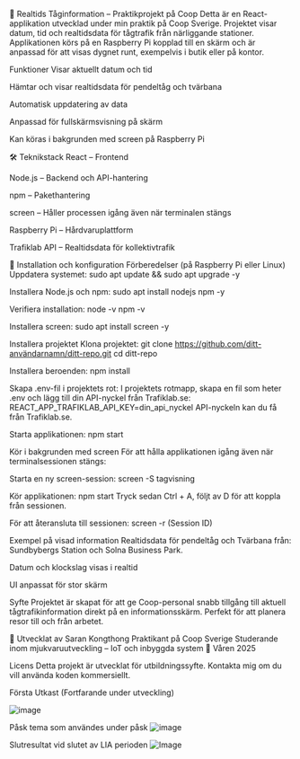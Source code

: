 🚆 Realtids Tåginformation – Praktikprojekt på Coop
Detta är en React-applikation utvecklad under min praktik på Coop Sverige. Projektet visar datum, tid och realtidsdata för tågtrafik från närliggande stationer. Applikationen körs på en Raspberry Pi kopplad till en skärm och är anpassad för att visas dygnet runt, exempelvis i butik eller på kontor.

Funktioner
Visar aktuellt datum och tid

Hämtar och visar realtidsdata för pendeltåg och tvärbana

Automatisk uppdatering av data

Anpassad för fullskärmsvisning på skärm

Kan köras i bakgrunden med screen på Raspberry Pi

🛠 Teknikstack
React – Frontend

Node.js – Backend och API-hantering

npm – Pakethantering

screen – Håller processen igång även när terminalen stängs

Raspberry Pi – Hårdvaruplattform

Trafiklab API – Realtidsdata för kollektivtrafik

🔧 Installation och konfiguration
Förberedelser (på Raspberry Pi eller Linux)
Uppdatera systemet:
sudo apt update && sudo apt upgrade -y

Installera Node.js och npm:
sudo apt install nodejs npm -y

Verifiera installation:
node -v
npm -v

Installera screen:
sudo apt install screen -y

Installera projektet
Klona projektet:
git clone https://github.com/ditt-användarnamn/ditt-repo.git
cd ditt-repo

Installera beroenden:
npm install

Skapa .env-fil i projektets rot: I projektets rotmapp, skapa en fil som heter .env och lägg till din API-nyckel från Trafiklab.se:
REACT_APP_TRAFIKLAB_API_KEY=din_api_nyckel
API-nyckeln kan du få från Trafiklab.se.

Starta applikationen:
npm start

Kör i bakgrunden med screen
För att hålla applikationen igång även när terminalsessionen stängs:

Starta en ny screen-session:
screen -S tagvisning

Kör applikationen:
npm start
Tryck sedan Ctrl + A, följt av D för att koppla från sessionen.

För att återansluta till sessionen:
screen -r (Session ID)


Exempel på visad information
Realtidsdata för pendeltåg och Tvärbana från: Sundbybergs Station och Solna Business Park.

Datum och klockslag visas i realtid

UI anpassat för stor skärm

Syfte
Projektet är skapat för att ge Coop-personal snabb tillgång till aktuell tågtrafikinformation direkt på en informationsskärm. Perfekt för att planera resor till och från arbetet.

👤 Utvecklat av
Saran Kongthong
Praktikant på Coop Sverige
Studerande inom mjukvaruutveckling – IoT och inbyggda system
📅 Våren 2025

Licens
Detta projekt är utvecklat för utbildningssyfte. Kontakta mig om du vill använda koden kommersiellt.

Första Utkast (Fortfarande under utveckling)

![image](https://github.com/user-attachments/assets/c52c3ee7-b8e6-4f00-beff-31efdd0b3d27)


Påsk tema som användes under påsk
![image](https://github.com/user-attachments/assets/3c4ae484-02ea-4259-98bc-60a4a5ccde66)

Slutresultat vid slutet av LIA perioden
![Image](https://github.com/user-attachments/assets/7714556b-3574-48ae-ab8b-b86d2474cbf3)


